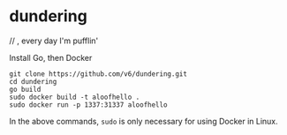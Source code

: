 # dundering
  // , every day I'm pufflin'

Install Go, then Docker


    git clone https://github.com/v6/dundering.git
    cd dundering
    go build
    sudo docker build -t aloofhello .
    sudo docker run -p 1337:31337 aloofhello

In the above commands, `sudo` is only necessary for using Docker in Linux.
